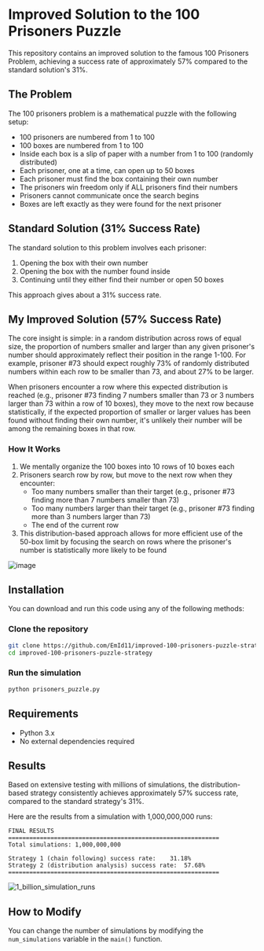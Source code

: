 # Improved Solution to the 100 Prisoners Puzzle

This repository contains an improved solution to the famous 100 Prisoners Problem, achieving a success rate of approximately 57% compared to the standard solution's 31%.

## The Problem

The 100 prisoners problem is a mathematical puzzle with the following setup:

- 100 prisoners are numbered from 1 to 100
- 100 boxes are numbered from 1 to 100
- Inside each box is a slip of paper with a number from 1 to 100 (randomly distributed)
- Each prisoner, one at a time, can open up to 50 boxes
- Each prisoner must find the box containing their own number
- The prisoners win freedom only if ALL prisoners find their numbers
- Prisoners cannot communicate once the search begins
- Boxes are left exactly as they were found for the next prisoner

## Standard Solution (31% Success Rate)

The standard solution to this problem involves each prisoner:
1. Opening the box with their own number
2. Opening the box with the number found inside
3. Continuing until they either find their number or open 50 boxes

This approach gives about a 31% success rate.

## My Improved Solution (57% Success Rate)

The core insight is simple: in a random distribution across rows of equal size, the proportion of numbers smaller and larger than any given prisoner's number should approximately reflect their position in the range 1-100. For example, prisoner #73 should expect roughly 73% of randomly distributed numbers within each row to be smaller than 73, and about 27% to be larger.

When prisoners encounter a row where this expected distribution is reached (e.g., prisoner #73 finding 7 numbers smaller than 73 or 3 numbers larger than 73 within a row of 10 boxes), they move to the next row because statistically, if the expected proportion of smaller or larger values has been found without finding their own number, it's unlikely their number will be among the remaining boxes in that row.

### How It Works

1. We mentally organize the 100 boxes into 10 rows of 10 boxes each
2. Prisoners search row by row, but move to the next row when they encounter:
   - Too many numbers smaller than their target (e.g., prisoner #73 finding more than 7 numbers smaller than 73)
   - Too many numbers larger than their target (e.g., prisoner #73 finding more than 3 numbers larger than 73)
   - The end of the current row
3. This distribution-based approach allows for more efficient use of the 50-box limit by focusing the search on rows where the prisoner's number is statistically more likely to be found

![image](https://github.com/user-attachments/assets/956e81a2-99dc-4136-a93d-50ec59d4187a)

## Installation

You can download and run this code using any of the following methods:

### Clone the repository

```bash
git clone https://github.com/EmId11/improved-100-prisoners-puzzle-strategy.git
cd improved-100-prisoners-puzzle-strategy
```

### Run the simulation

```python
python prisoners_puzzle.py
```

## Requirements

- Python 3.x
- No external dependencies required

## Results

Based on extensive testing with millions of simulations, the distribution-based strategy consistently achieves approximately 57% success rate, compared to the standard strategy's 31%.

Here are the results from a simulation with 1,000,000,000 runs:

```
FINAL RESULTS
============================================================
Total simulations: 1,000,000,000

Strategy 1 (chain following) success rate:    31.18%
Strategy 2 (distribution analysis) success rate:  57.68%
============================================================
```
![1_billion_simulation_runs](https://github.com/user-attachments/assets/77520471-40d1-49c5-834b-48620ea21f97)




## How to Modify

You can change the number of simulations by modifying the `num_simulations` variable in the `main()` function.
